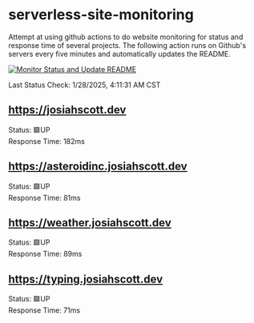 # serverless-site-monitoring
Attempt at using github actions to do website monitoring for status and response time of several projects. The following action runs on Github's servers every five minutes and automatically updates the README.  

[![Monitor Status and Update README](https://github.com/JosiahSco/serverless-site-monitoring/actions/workflows/monitor.yaml/badge.svg)](https://github.com/JosiahSco/serverless-site-monitoring/actions/workflows/monitor.yaml)

Last Status Check: 1/28/2025, 4:11:31 AM CST

## https://josiahscott.dev
Status: 🟩UP  
Response Time: 182ms

## https://asteroidinc.josiahscott.dev
Status: 🟩UP  
Response Time: 81ms

## https://weather.josiahscott.dev
Status: 🟩UP  
Response Time: 89ms

## https://typing.josiahscott.dev
Status: 🟩UP  
Response Time: 71ms

